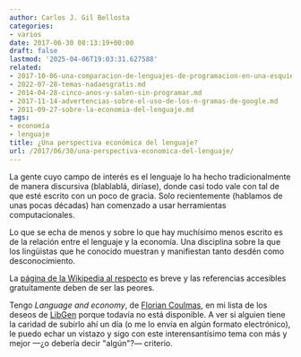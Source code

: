```yaml
---
author: Carlos J. Gil Bellosta
categories:
- varios
date: 2017-06-30 08:13:19+00:00
draft: false
lastmod: '2025-04-06T19:03:31.627588'
related:
- 2017-10-06-una-comparacion-de-lenguajes-de-programacion-en-una-esquinita-pequena-de-la-economia.md
- 2022-07-28-temas-nadaesgratis.md
- 2014-04-28-cinco-anos-y-salen-sin-programar.md
- 2017-11-14-advertencias-sobre-el-uso-de-los-n-gramas-de-google.md
- 2011-09-27-sobre-la-economia-del-lenguaje.md
tags:
- economía
- lenguaje
title: ¿Una perspectiva económica del lenguaje?
url: /2017/06/30/una-perspectiva-economica-del-lenguaje/
---
```


La gente cuyo campo de interés es el lenguaje lo ha hecho tradicionalmente de manera discursiva (blablablá, diríase), donde casi todo vale con tal de que esté escrito con un poco de gracia. Solo recientemente (hablamos de unas pocas décadas) han comenzado a usar herramientas computacionales.

Lo que se echa de menos y sobre lo que hay muchísimo menos escrito es de la relación entre el lenguaje y la economía. Una disciplina sobre la que los lingüistas que he conocido muestran y manifiestan tanto desdén como desconocimiento.

La [página de la Wikipedia al respecto](https://en.wikipedia.org/wiki/Economics_of_language) es breve y las referencias accesibles gratuitamente deben de ser las peores.

Tengo _Language and economy_, de [Florian Coulmas](https://en.wikipedia.org/wiki/Florian_Coulmas), en mi lista de los deseos de [LibGen](http://gen.lib.rus.ec/) porque todavía no está disponible. A ver si alguien tiene la caridad de subirlo ahí un día (o me lo envía en algún formato electrónico), le puedo echar un vistazo y sigo con este interensantísimo tema con más y mejor —¿o debería decir "algún"?— criterio.